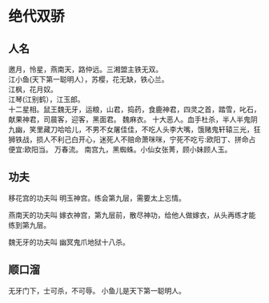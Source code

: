 # 绝代双骄
## 人名
邀月，怜星，燕南天，路仲远。三湘盟主铁无双。  
江小鱼(天下第一聪明人），苏樱，花无缺，铁心兰。  
江枫，花月奴。  
江琴(江别鹤），江玉郎。  
十二星相。鼠王魏无牙，运粮，山君，捣药，食鹿神君，四灵之首，踏雪，叱石，献果神君，司晨客，迎客，黑面君。 魏麻衣。
十大恶人。血手杜杀，半人半鬼阴九幽，笑里藏刀哈哈儿，不男不女屠佳佳，不吃人头李大嘴，饿赌鬼轩辕三光，狂狮铁战，损人不利己白开心，迷死人不赔命萧咪咪，宁死不吃亏:欧阳丁、拼命占便宜:欧阳当。
万春流。
南宫九，黑蜘蛛。小仙女张菁，顾小妹顾人玉。 

## 功夫
移花宫的功夫叫 明玉神宫。练会第九层，需要太上忘情。

燕南天的功夫叫 嫁衣神宫，第九层前，散尽神功，给他人做嫁衣，从头再练才能练到第九层。

魏无牙的功夫叫 幽冥鬼爪地狱十八杀。

## 顺口溜
无牙门下，士可杀，不可辱。
小鱼儿是天下第一聪明人。